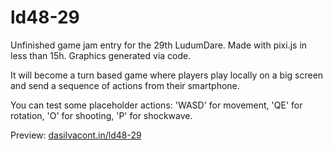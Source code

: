 ld48-29
=======

Unfinished game jam entry for the 29th LudumDare. Made with pixi.js in less than 15h. Graphics generated via code.

It will become a turn based game where players play locally on a big screen and send a sequence of actions from their smartphone.

You can test some placeholder actions: 'WASD' for movement, 'QE' for rotation, 'O' for shooting, 'P' for shockwave.

Preview: [dasilvacont.in/ld48-29](http://dasilvacont.in/ld48-29)

